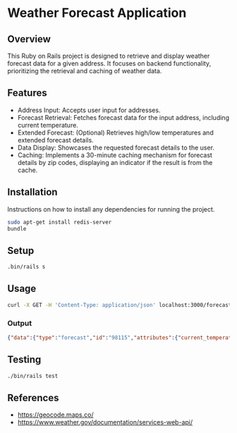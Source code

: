 # Weather Forecast Application
## Overview
This Ruby on Rails project is designed to retrieve and display weather forecast data for a given address.
It focuses on backend functionality, prioritizing the retrieval and caching of weather data.

## Features
* Address Input: Accepts user input for addresses.
* Forecast Retrieval: Fetches forecast data for the input address, including current temperature.
* Extended Forecast: (Optional) Retrieves high/low temperatures and extended forecast details.
* Data Display: Showcases the requested forecast details to the user.
* Caching: Implements a 30-minute caching mechanism for forecast details by zip codes, displaying an indicator if the result is from the cache.
## Installation
Instructions on how to install any dependencies for running the project.

```bash
sudo apt-get install redis-server
bundle
```

## Setup
```bash
.bin/rails s
```
## Usage

```bash
curl -X GET -H 'Content-Type: application/json' localhost:3000/forecasts/search?forecast[address]=123+Fake+St+Seattle+Washington+98115
```

### Output
```json
{"data":{"type":"forecast","id":"98115","attributes":{"current_temperature":52},"links":{"self":"http://localhost:3000/api/v1/forecasts/search.json?zip_code=98115"}}}
```
## Testing

```bash
./bin/rails test
```

## References

* https://geocode.maps.co/
* https://www.weather.gov/documentation/services-web-api/